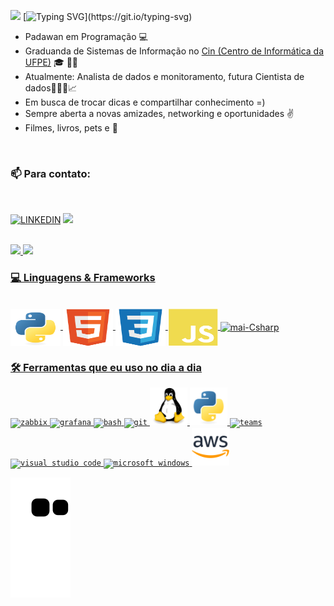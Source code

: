 
<img src="https://raw.githubusercontent.com/lhl/pusheen-stickers/master/gif/pusheen/144884865685780.gif" width="200">   [![Typing SVG](https://readme-typing-svg.herokuapp.com?font=Fira+Code&pause=1000&color=C00F98&width=600&lines=Ol%C3%A1+%F0%9F%91%8B+sou+a+Maiara+Lira+%F0%9F%91%A9%F0%9F%8F%BB%E2%80%8D%F0%9F%92%BB%F0%9F%93%9A;Sou+acad%C3%AAmica+de+Sistemas+de+Informa%C3%A7%C3%A3o;Sejam+muito+bem-vindos(as)+!!!)](https://git.io/typing-svg)

<p align="center"> 
  
- Padawan em Programação 💻
- Graduanda de Sistemas de Informação no [Cin (Centro de Informática da UFPE)](https://portal.cin.ufpe.br/)  :mortar_board: 👩‍🎓
- Atualmente: Analista de dados e monitoramento, futura Cientista de dados👩🏻‍💻📈
- Em busca de trocar dicas e compartilhar conhecimento =)
- Sempre aberta a novas amizades, networking e oportunidades :v:
- Filmes, livros, pets e  :sauropod:
  
</p>
<br>


### 📫 Para contato: 
<br>

[![LINKEDIN](https://img.shields.io/badge/LinkedIn-0077B5?style=for-the-badge&logo=linkedin&logoColor=white)](https://www.linkedin.com/in/maiaraslira/)
<a href = "mailto:contatomaiaraslira@gmail.com"><img src="https://img.shields.io/badge/Gmail-D14836?style=for-the-badge&logo=gmail&logoColor=white" target="_blank"></a>

<br>

<div>
  <a href="https://github.com/MaiLira">
  <img height="150px" src="https://github-readme-stats.vercel.app/api?username=Mailira&show_icons=true&theme=onedark&include_all_commits=true&count_private=true"/>
  <img height="150px" src="https://github-readme-stats.vercel.app/api/top-langs/?username=Mailira&layout=compact&langs_count=7&theme=onedark"/>
</div>


<h3>💻 Linguagens & Frameworks</h3>

<div style="display: inline_block"><br>
  <img align="center" alt="mai-Python" height="60" width="80" src="https://raw.githubusercontent.com/devicons/devicon/master/icons/python/python-original.svg">
  <img align="center" alt="mai-HTML" height="60" width="80" src="https://raw.githubusercontent.com/devicons/devicon/master/icons/html5/html5-original.svg">
  <img align="center" alt="mai-CSS" height="60" width="80" src="https://raw.githubusercontent.com/devicons/devicon/master/icons/css3/css3-original.svg">
<img align="center" alt="mai-Js" height="60" width="80" src="https://raw.githubusercontent.com/devicons/devicon/master/icons/javascript/javascript-plain.svg">
  <img align="center" alt="mai-Csharp" height="60" width="80" src="https://cdn.jsdelivr.net/gh/devicons/devicon/icons/java/java-original.svg">
</div>

  <h3>🛠️ Ferramentas que eu uso no dia a dia</h3>


<p align="left">
<code><img title="Zabbix" alt="zabbix" width="60px" src="https://gitlab.com/uploads/-/system/project/avatar/16219887/zabbix-150x150-1.png" /></code>
<code><img title="Grafana" alt="grafana" width="60px" src="https://cdn.jsdelivr.net/gh/devicons/devicon/icons/grafana/grafana-original-wordmark.svg" /></code>
<code><img title="bash" alt="bash" width="60px" src="https://www.vectorlogo.zone/logos/gnu_bash/gnu_bash-icon.svg"/></code>
<code><img title="Git" alt="git" width="60px" src="https://cdn.jsdelivr.net/gh/devicons/devicon/icons/git/git-plain.svg" /></code>
<code><img title="Linux" alt="linux" width="60px" src="https://raw.githubusercontent.com/devicons/devicon/master/icons/linux/linux-original.svg" /></code>
<code><img title="Python" alt="python" width="60px" src="https://raw.githubusercontent.com/devicons/devicon/master/icons/python/python-original.svg" /></code>
<code><img title="Teams" alt="teams" width="60px" src="https://docs.microsoft.com/media/logos/logo_MSTeams.svg" /></code>
<code><img title="VS Code" alt="visual studio code" width="60px" src="https://cdn.jsdelivr.net/gh/devicons/devicon/icons/vscode/vscode-original.svg" /></code>
<code><img title="MS Windows" alt="microsoft windows" width="60px" src="https://cdn.jsdelivr.net/gh/devicons/devicon/icons/windows8/windows8-original.svg" /></code>
<code><img title="AWS" alt="amazon" width="60px" src="https://raw.githubusercontent.com/devicons/devicon/master/icons/amazonwebservices/amazonwebservices-original-wordmark.svg" /></code>

</p> 

 ![Snake animation](https://github.com/MaiLira/MaiLira/blob/output/github-contribution-grid-snake.svg)
  
  
